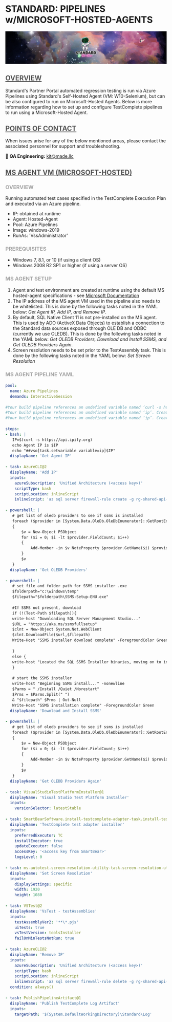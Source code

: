 **<h1> STANDARD: PIPELINES w/MICROSOFT-HOSTED-AGENTS </h1>**
![standard-automation.png](/src/standard-automation.png)



## <span style="color:#555555"><u> **OVERVIEW** </u></span>
Standard's Partner Portal automated regression testing is run via Azure Pipelines using Standard's Self-Hosted Agent (VM: W10-Selenium), but can be also configured to run on Microsoft-Hosted Agents. Below is more information regarding how to set up and configure TestComplete pipelines to run using a Microsoft-Hosted Agent. 



## <span style="color:#555555"><u> **POINTS OF CONTACT** </u></span>
When issues arise for any of the below mentioned areas, please contact the associated personnel for support and troubleshooting.

:taco: **QA Engineering:**<span style="color:gold"> kit@made.llc </span>



## <span style="color:#555555"><u> **MS AGENT VM (MICROSOFT-HOSTED)** </u></span>
### <span style="color:#A6A6A6"> **OVERVIEW** </span>
Running automated test cases specified in the TestComplete Execution Plan and executed via an Azure pipeline.
- IP: obtained at runtime
- Agent: Hosted-Agent
- Pool: Azure Pipelines
- Image: windows-2019 
- RunAs: 'VssAdministrator'

### <span style="color:#A6A6A6"> **PREREQUISITES** </span>
- Windows 7, 8.1, or 10 (if using a client OS)
- Windows 2008 R2 SP1 or higher (if using a server OS)

### <span style="color:#A6A6A6"> **MS AGENT SETUP** </span>
1. Agent and test environment are created at runtime using the default MS hosted-agent specifications - see [Microsoft Documentation](https://github.com/actions/virtual-environments/blob/win19/20211018.0/images/win/Windows2019-Readme.md)
1. The IP address of the MS agent VM used in the pipeline also needs to be whitelisted. This is done by the following tasks noted in the YAML below: *Get Agent IP, Add IP, and Remove IP*.
1. By default, SQL Native Client 11 is not pre-installed on the MS agent. This is used by ADO (ActiveX Data Objects) to establish a connection to the Standard data sources exposed through OLE DB and ODBC (currently we use OLEDB). This is done by the following tasks noted in the YAML below: *Get OLEDB Providers, Download and Install SSMS, and Get OLEDB Providers Again*.
1. Screen resolution needs to be set prior to the TestAssembly task. This is done by the following tasks noted in the YAML below: *Set Screen Resolution*

### <span style="color:#A6A6A6"> **MS AGENT PIPELINE YAML** </span>
``` yaml
pool:
  name: Azure Pipelines
  demands: InteractiveSession

#Your build pipeline references an undefined variable named ‘curl -s https://api.ipify.org’. Create or edit the build pipeline for this YAML file, define the variable on the Variables tab. See https://go.microsoft.com/fwlink/?linkid=865972
#Your build pipeline references an undefined variable named ‘ip’. Create or edit the build pipeline for this YAML file, define the variable on the Variables tab. See https://go.microsoft.com/fwlink/?linkid=865972
#Your build pipeline references an undefined variable named ‘ip’. Create or edit the build pipeline for this YAML file, define the variable on the Variables tab. See https://go.microsoft.com/fwlink/?linkid=865972

steps:
- bash: |
   IP=$(curl -s https://api.ipify.org)
   echo Agent IP is $IP
   echo "##vso[task.setvariable variable=ip]$IP"
  displayName: 'Get Agent IP'

- task: AzureCLI@2
  displayName: 'Add IP'
  inputs:
    azureSubscription: 'Unified Architecture (<access key>)'
    scriptType: bash
    scriptLocation: inlineScript
    inlineScript: 'az sql server firewall-rule create -g rg-shared-api-qa -s sql-Standard-apis-shared-qa -n azure-pipeline --start-ip-address $(ip) --end-ip-address $(ip)'

- powershell: |
   # get list of oledb providers to see if ssms is installed
   foreach ($provider in [System.Data.OleDb.OleDbEnumerator]::GetRootEnumerator())
   {
       $v = New-Object PSObject        
       for ($i = 0; $i -lt $provider.FieldCount; $i++) 
       {
           Add-Member -in $v NoteProperty $provider.GetName($i) $provider.GetValue($i)
       }
       $v
   }
  displayName: 'Get OLEDB Providers'

- powershell: |
   # set file and folder path for SSMS installer .exe
   $folderpath="c:\windows\temp"
   $filepath="$folderpath\SSMS-Setup-ENU.exe"
    
   #If SSMS not present, download
   if (!(Test-Path $filepath)){
   write-host "Downloading SQL Server Management Studio..."
   $URL = "https://aka.ms/ssmsfullsetup"
   $clnt = New-Object System.Net.WebClient
   $clnt.DownloadFile($url,$filepath)
   Write-Host "SSMS installer download complete" -ForegroundColor Green
    
   }
   else {
   write-host "Located the SQL SSMS Installer binaries, moving on to install..."
   }
    
   # start the SSMS installer
   write-host "Beginning SSMS install..." -nonewline
   $Parms = " /Install /Quiet /Norestart"
   $Prms = $Parms.Split(" ")
   & "$filepath" $Prms | Out-Null
   Write-Host "SSMS installation complete" -ForegroundColor Green
  displayName: 'Download and Install SSMS'

- powershell: |
   # get list of oledb providers to see if ssms is installed
   foreach ($provider in [System.Data.OleDb.OleDbEnumerator]::GetRootEnumerator())
   {
       $v = New-Object PSObject        
       for ($i = 0; $i -lt $provider.FieldCount; $i++) 
       {
           Add-Member -in $v NoteProperty $provider.GetName($i) $provider.GetValue($i)
       }
       $v
   }
  displayName: 'Get OLEDB Providers Again'

- task: VisualStudioTestPlatformInstaller@1
  displayName: 'Visual Studio Test Platform Installer'
  inputs:
    versionSelector: latestStable

- task: SmartBearSoftware.install-testcomplete-adapter-task.install-testcomplete-adapter-task.InstallTestCompleteAdapter@1
  displayName: 'TestComplete test adapter installer'
  inputs:
    preferredExecutor: TC
    installExecutor: true
    updateExecutor: false
    accessKey: '<access key from SmartBear>'
    logsLevel: 0

- task: ms-autotest.screen-resolution-utility-task.screen-resolution-utlity-task.ScreenResolutionUtility@1
  displayName: 'Set Screen Resolution'
  inputs:
    displaySettings: specific
    width: 1920
    height: 1080

- task: VSTest@2
  displayName: 'VsTest - testAssemblies'
  inputs:
    testAssemblyVer2: '**\*.pjs'
    uiTests: true
    vsTestVersion: toolsInstaller
    failOnMinTestsNotRun: true

- task: AzureCLI@2
  displayName: 'Remove IP'
  inputs:
    azureSubscription: 'Unified Architecture (<access key>)'
    scriptType: bash
    scriptLocation: inlineScript
    inlineScript: 'az sql server firewall-rule delete -g rg-shared-api-qa -s sql-Standard-apis-shared-qa -n azure-pipeline'
  condition: always()

- task: PublishPipelineArtifact@1
  displayName: 'Publish TestComplete Log Artifact'
  inputs:
    targetPath: '$(System.DefaultWorkingDirectory)\Standard\Log'
```

